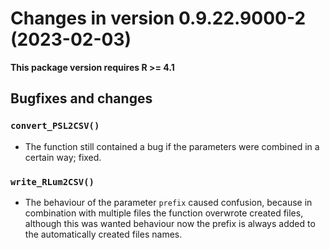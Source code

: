 




<!-- NEWS.md was auto-generated by NEWS.Rmd. Please DO NOT edit by hand!-->

# Changes in version 0.9.22.9000-2 (2023-02-03)

**This package version requires R \>= 4.1**

## Bugfixes and changes

### `convert_PSL2CSV()`

- The function still contained a bug if the parameters were combined in
  a certain way; fixed.

### `write_RLum2CSV()`

- The behaviour of the parameter `prefix` caused confusion, because in
  combination with multiple files the function overwrote created files,
  although this was wanted behaviour now the prefix is always added to
  the automatically created files names.
